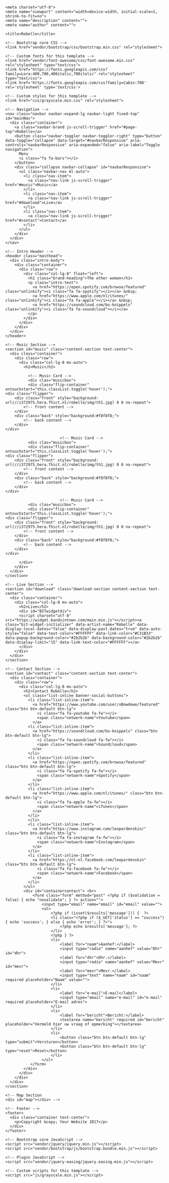 <!DOCTYPE html>
<html lang="en">

  <head>

    <meta charset="utf-8">
    <meta name="viewport" content="width=device-width, initial-scale=1, shrink-to-fit=no">
    <meta name="description" content="">
    <meta name="author" content="">

    <title>Robelle</title>

    <!-- Bootstrap core CSS -->
    <link href="vendor/bootstrap/css/bootstrap.min.css" rel="stylesheet">

    <!-- Custom fonts for this template -->
    <link href="vendor/font-awesome/css/font-awesome.min.css" rel="stylesheet" type="text/css">
    <link href="https://fonts.googleapis.com/css?family=Lora:400,700,400italic,700italic" rel="stylesheet" type="text/css">
    <link href='https://fonts.googleapis.com/css?family=Cabin:700' rel='stylesheet' type='text/css'>

    <!-- Custom styles for this template -->
    <link href="css/grayscale.min.css" rel="stylesheet">

  </head>

  <body id="page-top">

    <!-- Navigation -->
    <nav class="navbar navbar-expand-lg navbar-light fixed-top" id="mainNav">
      <div class="container">
        <a class="navbar-brand js-scroll-trigger" href="#page-top">Robelle</a>
        <button class="navbar-toggler navbar-toggler-right" type="button" data-toggle="collapse" data-target="#navbarResponsive" aria-controls="navbarResponsive" aria-expanded="false" aria-label="Toggle navigation">
          Menu
          <i class="fa fa-bars"></i>
        </button>
        <div class="collapse navbar-collapse" id="navbarResponsive">
          <ul class="navbar-nav ml-auto">
            <li class="nav-item">
              <a class="nav-link js-scroll-trigger" href="#music">Music</a>
            </li>
            <li class="nav-item">
              <a class="nav-link js-scroll-trigger" href="#download">Live</a>
            </li>
            <li class="nav-item">
              <a class="nav-link js-scroll-trigger" href="#contact">Contact</a>
            </li>
          </ul>
        </div>
      </div>
    </nav>

    <!-- Intro Header -->
    <header class="masthead">
      <div class="intro-body">
        <div class="container">
          <div class="row">
            <div class="col-lg-8" float="left">
              <h1 class="brand-heading">The other woman</h1>
              <p class="intro-text">
				<a href="https://open.spotify.com/browse/featured" class="unlinkify"><i class="fa fa-spotify"></i></a> &nbsp; 
				<a href="https://www.apple.com/nl/itunes/" class="unlinkify"><i class="fa fa-apple"></i></a> &nbsp; 
				<a href="https://soundcloud.com/bo-knippels" class="unlinkify"><i class="fa fa-soundcloud"></i></a>
			  </p>
            </div>
          </div>
        </div>
      </div>
    </header>

    <!-- Music Section -->
    <section id="music" class="content-section text-center">
      <div class="container">
        <div class="row">
          <div class="col-lg-8 mx-auto">
            <h2>Music</h2>
              
              <!-- Music Card -->
              <div clas="musicbox">
              <div class="flip-container" ontouchstart="this.classList.toggle('hover');">
	<div class="flipper">
		<div class="front" style="background: url(//i372975.hera.fhict.nl/robelle/img/th1.jpg) 0 0 no-repeat">
			<!-- front content -->
		</div>
		<div class="back" style="background:#f8f8f8;">
			<!-- back content -->
		</div>
	</div>
</div>
              </div>
              
                            <!-- Music Card -->
              <div clas="musicbox">
              <div class="flip-container" ontouchstart="this.classList.toggle('hover');">
	<div class="flipper">
		<div class="front" style="background: url(//i372975.hera.fhict.nl/robelle/img/th1.jpg) 0 0 no-repeat">
			<!-- front content -->
		</div>
		<div class="back" style="background:#f8f8f8;">
			<!-- back content -->
		</div>
	</div>
</div>
              </div>
              
                            <!-- Music Card -->
              <div clas="musicbox">
              <div class="flip-container" ontouchstart="this.classList.toggle('hover');">
	<div class="flipper">
		<div class="front" style="background: url(//i372975.hera.fhict.nl/robelle/img/th1.jpg) 0 0 no-repeat">
			<!-- front content -->
		</div>
		<div class="back" style="background:#f8f8f8;">
			<!-- back content -->
		</div>
	</div>
</div>
              </div>
              
             
          </div>
        </div>
      </div>
    </section>

    <!-- Live Section -->
    <section id="download" class="download-section content-section text-center">
      <div class="container">
        <div class="col-lg-8 mx-auto">
          <h2>Live</h2>
		  <div id="BITwidgetdiv">
          <script charset="utf-8" src="https://widget.bandsintown.com/main.min.js"></script><a class="bit-widget-initializer" data-artist-name="Robelle" data-display-local-dates="false" data-display-past-dates="true" data-auto-style="false" data-text-color="#FFFFFF" data-link-color="#C31B33" data-popup-background-color="#2b2b2b" data-background-color="#2b2b2b" data-display-limit="15" data-link-text-color="#FFFFFF"></a>
		  </div>
        </div>
      </div>
    </section>

    <!-- Contact Section -->
    <section id="contact" class="content-section text-center">
      <div class="container">
        <div class="row">
          <div class="col-lg-8 mx-auto">
            <h2>Contact Robelle</h2>
            <ul class="list-inline banner-social-buttons">
			  <li class="list-inline-item">
                <a href="https://www.youtube.com/user/xBowdewo/featured" class="btn btn-default btn-lg">
                  <i class="fa fa-youtube fa-fw"></i>
                  <span class="network-name">Youtube</span>
                </a>
              <li class="list-inline-item">
                <a href="https://soundcloud.com/bo-knippels" class="btn btn-default btn-lg">
                  <i class="fa fa-soundcloud fa-fw"></i>
                  <span class="network-name">Soundcloud</span>
                </a>
              </li>
              <li class="list-inline-item">
                <a href="https://open.spotify.com/browse/featured" class="btn btn-default btn-lg">
                  <i class="fa fa-spotify fa-fw"></i>
                  <span class="network-name">Spotify</span>
                </a>
              </li>
			  <li class="list-inline-item">
                <a href="https://www.apple.com/nl/itunes/" class="btn btn-default btn-lg">
                  <i class="fa fa-apple fa-fw"></i>
                  <span class="network-name">iTunes</span>
                </a>
              </li>
              </li>
			  <li class="list-inline-item">
                <a href="https://www.instagram.com/leopardenskin/" class="btn btn-default btn-lg">
                  <i class="fa fa-instagram fa-fw"></i>
                  <span class="network-name">Instagram</span>
                </a>
              </li>
			  <li class="list-inline-item">
                <a href="https://nl-nl.facebook.com/leopardenskin" class="btn btn-default btn-lg">
                  <i class="fa fa-facebook fa-fw"></i>
                  <span class="network-name">Facebook</span>
                </a>
              </li>
            </ul>
			<div id="containercontact"> <br>
				<form class="form" method="post" <?php if ($validation = false) { echo "novalidate"; } ?> action="">
					<input type="email" name="email" id="email" value="">
					<ul>
						<?php if (isset($results['message'])) {  ?>
						<li class="<?php if ($_GET['status'] == "success") { echo 'success'; } else { echo 'error'; } ?>">
							<?php echo $results['message']; ?>
						</li>
						<?php } ?>
						<li>
							<label for="naam">Aanhef:</label>
							<input type="radio" name="aanhef" value="Dhr" id="dhr">
							<label for="dhr">Dhr.</label>
							<input type="radio" name="aanhef" value="Mevr" id="mevr">
							<label for="mevr">Mevr.</label>
							<input type="text" name="naam" id="naam" required placeholder="Naam" value="">
						</li>
						<li>
							<label for="e-mail">E-mail</label>
							<input type="email" name="e-mail" id="e-mail" required placeholder="E-mail adres">
						</li>
						<li>
							<label for="bericht">Bericht:</label>
							<textarea name="bericht" required id="bericht" placeholder="Vermeld hier uw vraag of opmerking"></textarea>
						</li>
						<li>
							<button class="btn btn-default btn-lg" type="submit">Versturen</button>
							<button class="btn btn-default btn-lg" type="reset">Reset</button>
						</li>
					</ul>
			   </form>
			</div> 
          </div>
        </div>
      </div>
    </section>

    <!-- Map Section 
    <div id="map"></div> -->

    <!-- Footer -->
    <footer>
      <div class="container text-center">
        <p>Copyright &copy; Your Website 2017</p>
      </div>
    </footer>

    <!-- Bootstrap core JavaScript -->
    <script src="vendor/jquery/jquery.min.js"></script>
    <script src="vendor/bootstrap/js/bootstrap.bundle.min.js"></script>

    <!-- Plugin JavaScript -->
    <script src="vendor/jquery-easing/jquery.easing.min.js"></script>

    <!-- Custom scripts for this template -->
    <script src="js/grayscale.min.js"></script>

  </body>

</html>
